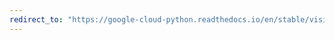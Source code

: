 ```yaml
---
redirect_to: "https://google-cloud-python.readthedocs.io/en/stable/vision/gapic/v1/types.html"
---
```


